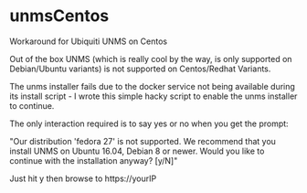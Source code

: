 # unmsCentos

Workaround for Ubiquiti UNMS on Centos

Out of the box UNMS (which is really cool by the way, is only supported on Debian/Ubuntu variants) is not supported on Centos/Redhat Variants.

The unms installer fails due to the docker service not being available during its install script - I wrote this simple hacky script to enable the unms installer to continue.

The only interaction required is to say yes or no when you get the prompt:

"Our distribution 'fedora 27' is not supported. We recommend that you install UNMS on Ubuntu 16.04, Debian 8 or newer. Would you like to continue with the installation anyway? [y/N]"

Just hit y then browse to https://yourIP
